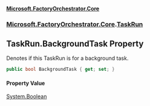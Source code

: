 #### [Microsoft.FactoryOrchestrator.Core](./Microsoft-FactoryOrchestrator-Core.md 'Microsoft.FactoryOrchestrator.Core')
### [Microsoft.FactoryOrchestrator.Core](./Microsoft-FactoryOrchestrator-Core.md 'Microsoft.FactoryOrchestrator.Core').[TaskRun](./Microsoft-FactoryOrchestrator-Core-TaskRun.md 'Microsoft.FactoryOrchestrator.Core.TaskRun')
## TaskRun.BackgroundTask Property
Denotes if this TaskRun is for a background task.  
```csharp
public bool BackgroundTask { get; set; }
```
#### Property Value
[System.Boolean](https://docs.microsoft.com/en-us/dotnet/api/System.Boolean 'System.Boolean')  
